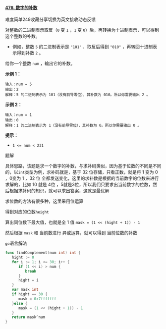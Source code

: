 #### [476. 数字的补数](https://leetcode-cn.com/problems/number-complement/)

难度简单249收藏分享切换为英文接收动态反馈

对整数的二进制表示取反（`0` 变 `1` ，`1` 变 `0`）后，再转换为十进制表示，可以得到这个整数的补数。

- 例如，整数 `5` 的二进制表示是 `"101"` ，取反后得到 `"010"` ，再转回十进制表示得到补数 `2` 。

给你一个整数 `num` ，输出它的补数。



**示例 1：**

```
输入：num = 5
输出：2
解释：5 的二进制表示为 101（没有前导零位），其补数为 010。所以你需要输出 2 。
```

**示例 2：**

```
输入：num = 1
输出：0
解释：1 的二进制表示为 1（没有前导零位），其补数为 0。所以你需要输出 0 。
```

 

**提示：**

- `1 <= num < 231`





题解 

具体思路，该题是求一个数字的补数，与求补码类似，因为基于位数的不同是不同的，以`int`类型为例，求补码就是，基于 32 位存储，只看正数，就是将 1 变为 0 ，0变为 1 ，32 位 全都发送变化，这里的求补数是根据的当前数字的位数来进行求解的，比如  10  就是 4位 ，5就是3位，所以我们只要求出当前数字的位数，然后根据求补码的知识，就可以求出答案，这就是最优解

求位数的方法有很多种，这里采用位运算

得到对应的位数`height`

算出同位数下最大值，也就是全 1 值 `mask = (1 << (hight + 1)) - 1`

然后根据 `mask` 和 当前数进行  异或运算，就可以得到 当前位数的补数



`go`语言解法 

```go
func findComplement(num int) int {
   hight := 0
   for i := 1; i <= 30; i++ {
      if (1 << i) > num {
         break
      }
      hight = i
   }
   var mask int
   if hight == 30 {
      mask = 0x7fffffff
   }else {
      mask = (1 << (hight + 1)) - 1
   }
   return mask^num
}
```

